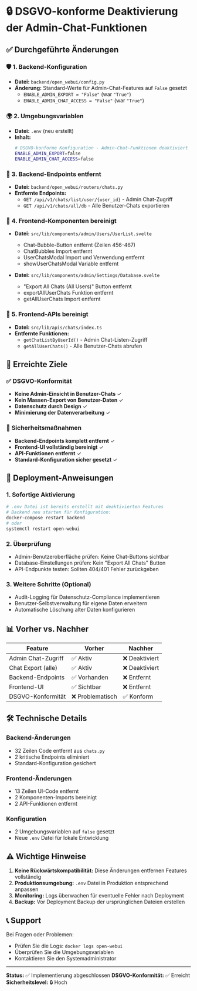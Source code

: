 # 🔒 DSGVO-konforme Deaktivierung der Admin-Chat-Funktionen

## ✅ **Durchgeführte Änderungen**

### 🛡️ **1. Backend-Konfiguration**
- **Datei:** `backend/open_webui/config.py`
- **Änderung:** Standard-Werte für Admin-Chat-Features auf `False` gesetzt
  - `ENABLE_ADMIN_EXPORT = "False"` (war `"True"`)
  - `ENABLE_ADMIN_CHAT_ACCESS = "False"` (war `"True"`)

### 🌍 **2. Umgebungsvariablen**
- **Datei:** `.env` (neu erstellt)
- **Inhalt:**
  ```bash
  # DSGVO-konforme Konfiguration - Admin-Chat-Funktionen deaktiviert
  ENABLE_ADMIN_EXPORT=false
  ENABLE_ADMIN_CHAT_ACCESS=false
  ```

### 🚫 **3. Backend-Endpoints entfernt**
- **Datei:** `backend/open_webui/routers/chats.py`
- **Entfernte Endpoints:**
  - `GET /api/v1/chats/list/user/{user_id}` - Admin Chat-Zugriff
  - `GET /api/v1/chats/all/db` - Alle Benutzer-Chats exportieren

### 🎨 **4. Frontend-Komponenten bereinigt**
- **Datei:** `src/lib/components/admin/Users/UserList.svelte`
  - Chat-Bubble-Button entfernt (Zeilen 456-467)
  - ChatBubbles Import entfernt
  - UserChatsModal Import und Verwendung entfernt
  - showUserChatsModal Variable entfernt

- **Datei:** `src/lib/components/admin/Settings/Database.svelte`
  - "Export All Chats (All Users)" Button entfernt
  - exportAllUserChats Funktion entfernt
  - getAllUserChats Import entfernt

### 🔗 **5. Frontend-APIs bereinigt**
- **Datei:** `src/lib/apis/chats/index.ts`
- **Entfernte Funktionen:**
  - `getChatListByUserId()` - Admin Chat-Listen-Zugriff
  - `getAllUserChats()` - Alle Benutzer-Chats abrufen

## 🎯 **Erreichte Ziele**

### ✅ **DSGVO-Konformität**
- **Keine Admin-Einsicht in Benutzer-Chats** ✓
- **Kein Massen-Export von Benutzer-Daten** ✓
- **Datenschutz durch Design** ✓
- **Minimierung der Datenverarbeitung** ✓

### 🔐 **Sicherheitsmaßnahmen**
- **Backend-Endpoints komplett entfernt** ✓
- **Frontend-UI vollständig bereinigt** ✓
- **API-Funktionen entfernt** ✓
- **Standard-Konfiguration sicher gesetzt** ✓

## 🚀 **Deployment-Anweisungen**

### 1. **Sofortige Aktivierung**
```bash
# .env Datei ist bereits erstellt mit deaktivierten Features
# Backend neu starten für Konfiguration:
docker-compose restart backend
# oder
systemctl restart open-webui
```

### 2. **Überprüfung**
- Admin-Benutzeroberfläche prüfen: Keine Chat-Buttons sichtbar
- Database-Einstellungen prüfen: Kein "Export All Chats" Button
- API-Endpunkte testen: Sollten 404/401 Fehler zurückgeben

### 3. **Weitere Schritte (Optional)**
- Audit-Logging für Datenschutz-Compliance implementieren
- Benutzer-Selbstverwaltung für eigene Daten erweitern
- Automatische Löschung alter Daten konfigurieren

## 📊 **Vorher vs. Nachher**

| Feature | Vorher | Nachher |
|---------|---------|---------|
| Admin Chat-Zugriff | ✅ Aktiv | ❌ Deaktiviert |
| Chat Export (alle) | ✅ Aktiv | ❌ Deaktiviert |
| Backend-Endpoints | ✅ Vorhanden | ❌ Entfernt |
| Frontend-UI | ✅ Sichtbar | ❌ Entfernt |
| DSGVO-Konformität | ❌ Problematisch | ✅ Konform |

## 🛠️ **Technische Details**

### Backend-Änderungen
- 32 Zeilen Code entfernt aus `chats.py`
- 2 kritische Endpoints eliminiert
- Standard-Konfiguration gesichert

### Frontend-Änderungen
- 13 Zeilen UI-Code entfernt
- 2 Komponenten-Imports bereinigt
- 2 API-Funktionen entfernt

### Konfiguration
- 2 Umgebungsvariablen auf `false` gesetzt
- Neue `.env` Datei für lokale Entwicklung

## ⚠️ **Wichtige Hinweise**

1. **Keine Rückwärtskompatibilität:** Diese Änderungen entfernen Features vollständig
2. **Produktionsumgebung:** `.env` Datei in Produktion entsprechend anpassen
3. **Monitoring:** Logs überwachen für eventuelle Fehler nach Deployment
4. **Backup:** Vor Deployment Backup der ursprünglichen Dateien erstellen

## 📞 **Support**

Bei Fragen oder Problemen:
- Prüfen Sie die Logs: `docker logs open-webui`
- Überprüfen Sie die Umgebungsvariablen
- Kontaktieren Sie den Systemadministrator

---
**Status:** ✅ Implementierung abgeschlossen
**DSGVO-Konformität:** ✅ Erreicht
**Sicherheitslevel:** 🔒 Hoch